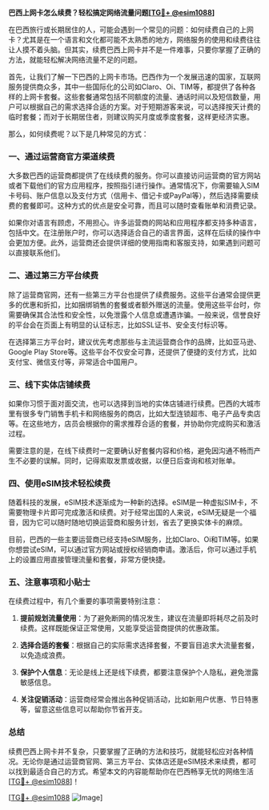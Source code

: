 **巴西上网卡怎么续费？轻松搞定网络流量问题[[TG💪+ @esim1088](https://t.me/s/esim1088)]**

在巴西旅行或长期居住的人，可能会遇到一个常见的问题：如何续费自己的上网卡？尤其是在一个语言和文化都可能不太熟悉的地方，网络服务的使用和续费往往让人摸不着头脑。但其实，续费巴西上网卡并不是一件难事，只要你掌握了正确的方法，就能轻松解决网络流量不足的问题。

首先，让我们了解一下巴西的上网卡市场。巴西作为一个发展迅速的国家，互联网服务提供商众多，其中一些国际化的公司如Claro、Oi、TIM等，都提供了各种各样的上网卡套餐。这些套餐通常包括不同额度的流量、通话时间以及短信数量，用户可以根据自己的需求选择合适的方案。对于短期游客来说，可以选择按天计费的临时套餐；而对于长期居住者，则建议购买月度或季度套餐，这样更经济实惠。

那么，如何续费呢？以下是几种常见的方式：

### **一、通过运营商官方渠道续费**

大多数巴西的运营商都提供了在线续费的服务。你可以直接访问运营商的官方网站或者下载他们的官方应用程序，按照指引进行操作。通常情况下，你需要输入SIM卡号码、账户信息以及支付方式（信用卡、借记卡或PayPal等），然后选择需要续费的套餐即可。这种方式的优点是安全可靠，而且可以随时查看账单和消费记录。

如果你对语言有顾虑，不用担心。许多运营商的网站和应用程序都支持多种语言，包括中文。在注册账户时，你可以选择适合自己的语言界面，这样在后续的操作中会更加方便。此外，运营商还会提供详细的使用指南和客服支持，如果遇到问题可以直接联系他们。

### **二、通过第三方平台续费**

除了运营商官网，还有一些第三方平台也提供了续费服务。这些平台通常会提供更多的优惠和折扣，比如捆绑销售的套餐或者额外赠送的流量。使用这些平台时，你需要确保其合法性和安全性，以免泄露个人信息或遭遇诈骗。一般来说，信誉良好的平台会在页面上有明显的认证标志，比如SSL证书、安全支付标识等。

在选择第三方平台时，建议优先考虑那些与主流运营商合作的品牌，比如亚马逊、Google Play Store等。这些平台不仅安全可靠，还提供了便捷的支付方式，比如支付宝、微信支付等，非常适合中国用户。

### **三、线下实体店铺续费**

如果你习惯于面对面交流，也可以选择到当地的实体店铺进行续费。巴西的大城市里有很多专门销售手机卡和网络服务的商店，比如大型连锁超市、电子产品专卖店等。在这些地方，店员会根据你的需求推荐合适的套餐，并协助你完成购买和激活过程。

需要注意的是，在线下续费时一定要确认好套餐内容和价格，避免因沟通不畅而产生不必要的误解。同时，记得索取发票或收据，以便日后查询和核对账单。

### **四、使用eSIM技术轻松续费**

随着科技的发展，eSIM技术逐渐成为一种新的选择。eSIM是一种虚拟SIM卡，不需要物理卡片即可完成激活和续费。对于经常出国的人来说，eSIM无疑是一个福音，因为它可以随时随地切换运营商和服务计划，省去了更换实体卡的麻烦。

目前，巴西的一些主要运营商已经支持eSIM服务，比如Claro、Oi和TIM等。如果你想尝试eSIM，可以通过官方网站或授权经销商申请。激活后，你可以通过手机上的设置应用直接管理流量和套餐，非常方便快捷。

### **五、注意事项和小贴士**

在续费过程中，有几个重要的事项需要特别注意：

1. **提前规划流量使用**：为了避免断网的情况发生，建议在流量即将耗尽之前及时续费。这样既能保证正常使用，又能享受运营商提供的优惠政策。
   
2. **选择合适的套餐**：根据自己的实际需求选择套餐，不要盲目追求大流量套餐，以免造成浪费。

3. **保护个人信息**：无论是线上还是线下续费，都要注意保护个人隐私，避免泄露敏感信息。

4. **关注促销活动**：运营商经常会推出各种促销活动，比如新用户优惠、节日特惠等，留意这些信息可以帮助你节省开支。

### **总结**

续费巴西上网卡并不复杂，只要掌握了正确的方法和技巧，就能轻松应对各种情况。无论你是通过运营商官网、第三方平台、实体店还是eSIM技术来续费，都可以找到最适合自己的方式。希望本文的内容能帮助你在巴西畅享无忧的网络生活[[TG💪+ @esim1088](https://t.me/s/esim1088)]！

[[TG💪+ @esim1088](https://t.me/s/esim1088) ![Image](https://i.postimg.cc/4NQfJmqS/Snipaste-2025-05-13-00-14-12.png)]